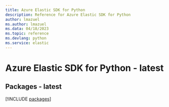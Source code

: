 ```yaml
---
title: Azure Elastic SDK for Python
description: Reference for Azure Elastic SDK for Python
author: lmazuel
ms.author: lmazuel
ms.data: 04/18/2023
ms.topic: reference
ms.devlang: python
ms.service: elastic
---
```

# Azure Elastic SDK for Python - latest
## Packages - latest
[!INCLUDE [packages](elastic-index.md)]